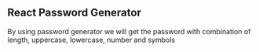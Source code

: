
## React Password Generator

By using password generator we will get the password with combination of length, uppercase, lowercase, number and symbols



